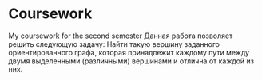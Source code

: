 # Coursework
My coursework for the second semester
Данная работа позволяет решить следующую задачу:
Найти такую вершину заданного ориентированного графа, которая принадлежит каждому пути между двумя выделенными (различными) вершинами и отлична от каждой из них.
